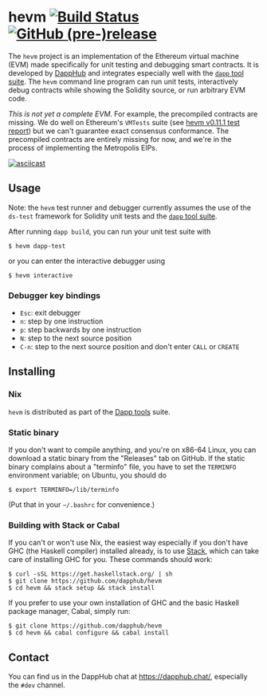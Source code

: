 # hevm [![Build Status](https://travis-ci.org/dapphub/hevm.svg?branch=master)](https://travis-ci.org/dapphub/hevm) [![GitHub (pre-)release](https://img.shields.io/github/release/dapphub/hevm/all.svg)](https://github.com/dapphub/hevm/releases)

The `hevm` project is an implementation of the Ethereum virtual
machine (EVM) made specifically for unit testing and debugging smart
contracts.  It is developed by [DappHub](https://github.com/dapphub)
and integrates especially well with the
[`dapp` tool suite](https://github.com/dapphub/dapp).  The `hevm`
command line program can run unit tests, interactively debug contracts
while showing the Solidity source, or run arbitrary EVM code.

*This is not yet a complete EVM*.  For example, the precompiled
contracts are missing.  We do well on Ethereum's `VMTests` suite (see
[hevm v0.11.1 test report]) but we can't guarantee exact
consensus conformance.  The precompiled contracts are entirely missing
for now, and we're in the process of implementing the Metropolis EIPs.

[![asciicast](https://asciinema.org/a/dTPBLV10gixo62ngiSFTK2dVu.png)](https://asciinema.org/a/dTPBLV10gixo62ngiSFTK2dVu)

## Usage

Note: the `hevm` test runner and debugger currently assumes the use of
the `ds-test` framework for Solidity unit tests and the [`dapp` tool
suite](https://github.com/dapphub/dapp).

After running `dapp build`, you can run your unit test suite with

    $ hevm dapp-test

or you can enter the interactive debugger using

    $ hevm interactive

### Debugger key bindings

  - `Esc`: exit debugger
  - `n`: step by one instruction
  - `p`: step backwards by one instruction
  - `N`: step to the next source position
  - `C-n`: step to the next source position and don't enter `CALL` or `CREATE`

## Installing

### Nix

`hevm` is distributed as part of the [Dapp
tools](https://github.com/dapphub/dapptools) suite.

### Static binary

If you don't want to compile anything, and you're on x86-64 Linux, you
can download a static binary from the "Releases" tab on GitHub.
If the static binary complains about a "terminfo" file, you have to
set the `TERMINFO` environment variable; on Ubuntu, you should do

    $ export TERMINFO=/lib/terminfo

(Put that in your `~/.bashrc` for convenience.)

### Building with Stack or Cabal

If you can't or won't use Nix, the easiest way especially if you don't
have GHC (the Haskell compiler) installed already, is to use
[Stack](https://docs.haskellstack.org/en/stable/README/), which can
take care of installing GHC for you.  These commands should work:

    $ curl -sSL https://get.haskellstack.org/ | sh
    $ git clone https://github.com/dapphub/hevm
    $ cd hevm && stack setup && stack install

If you prefer to use your own installation of GHC and the basic
Haskell package manager, Cabal, simply run:

    $ git clone https://github.com/dapphub/hevm
    $ cd hevm && cabal configure && cabal install

## Contact

You can find us in the DappHub chat at https://dapphub.chat/,
especially the `#dev` channel.

[hevm v0.11.1 test report]: https://hydra.dapp.tools/build/357/download/1/index.html
